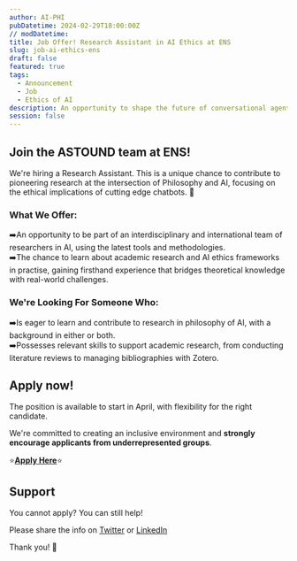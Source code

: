 ```yaml
---
author: AI-PHI
pubDatetime: 2024-02-29T18:00:00Z
// modDatetime:
title: Job Offer! Research Assistant in AI Ethics at ENS
slug: job-ai-ethics-ens
draft: false
featured: true
tags:
  - Announcement
  - Job
  - Ethics of AI
description: An opportunity to shape the future of conversational agents 🚀
session: false
---
```


## Join the ASTOUND team at ENS!

We're hiring a Research Assistant. This is a unique chance to contribute to pioneering research at the intersection of Philosophy and AI, focusing on the ethical implications of cutting edge chatbots. 🤖

### What We Offer:

➡️An opportunity to be part of an interdisciplinary and international team of researchers in AI, using the latest tools and methodologies.  
➡️The chance to learn about academic research and AI ethics frameworks in practise, gaining firsthand experience that bridges theoretical knowledge with real-world challenges.

### We're Looking For Someone Who:

➡️Is eager to learn and contribute to research in philosophy of AI, with a background in either or both.  
➡️Possesses relevant skills to support academic research, from conducting literature reviews to managing bibliographies with Zotero.

## Apply now!

The position is available to start in April, with flexibility for the right candidate.

We're committed to creating an inclusive environment and **strongly encourage applicants from underrepresented groups**.

⭐[**Apply Here**](https://forms.gle/kvugm3Ndv9PotDny6)⭐

## Support

You cannot apply? You can still help!

Please share the info on [Twitter](https://twitter.com/AidaElam/status/1762957118880059560) or [LinkedIn](https://www.linkedin.com/posts/a%C3%AFda-elamrani-a0b943237_airesearch-aiethics-researchassistant-activity-7168962900169068545-1MQ2)

Thank you! 🙏
